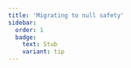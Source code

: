 ```yaml
---
title: 'Migrating to null safety'
sidebar:
  order: 1
  badge:
    text: Stub
    variant: tip
---
```


 